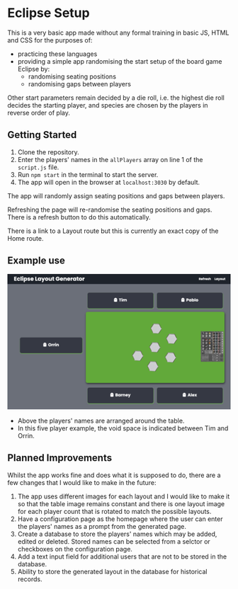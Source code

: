 # Eclipse Setup

This is a very basic app made without any formal training in basic JS, HTML and CSS for the purposes of: 
* practicing these languages
* providing a simple app randomising the start setup of the board game Eclipse by:
  * randomising seating positions
  * randomising gaps between players

Other start parameters remain decided by a die roll, i.e. the highest die roll decides the starting player, and species are chosen by the players in reverse order of play.

## Getting Started

1. Clone the repository.
2. Enter the players' names in the `allPlayers` array on line 1 of the `script.js` file.
3. Run `npm start` in the terminal to start the server.
4. The app will open in the browser at `localhost:3030` by default.

The app will randomly assign seating positions and gaps between players.

Refreshing the page will re-randomise the seating positions and gaps.
There is a refresh button to do this automatically.

There is a link to a Layout route but this is currently an exact copy of the Home route.

## Example use

![Example use](public/images/example-use.png)

* Above the players' names are arranged around the table.
* In this five player example, the void space is indicated between Tim and Orrin.

## Planned Improvements

Whilst the app works fine and does what it is supposed to do, there are a few changes that I would like to make in the future:
1. The app uses different images for each layout and I would like to make it so that the table image remains constant and there is one layout image for each player count that is rotated to match the possible layouts.
2. Have a configuration page as the homepage where the user can enter the players' names as a prompt from the generated page.
3. Create a database to store the players' names which may be added, edited or deleted. Stored names can be selected from a selctor or checkboxes on the configuration page.
4. Add a text input field for additional users that are not to be stored in the database.
5. Ability to store the generated layout in the database for historical records.
